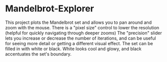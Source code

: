 # Mandelbrot-Explorer

This project plots the Mandelbrot set and allows you to pan around and zoom with the mouse.
There is a "pixel size" control to lower the resolution (helpful for quickly navigating through deeper zooms)
The "precision" slider lets you increase or decrease the number of iterations, and can be useful for seeing more detail or getting a different visual effect.
The set can be filled in with white or black. White looks cool and glowy, and black accentuates the set's boundary.
